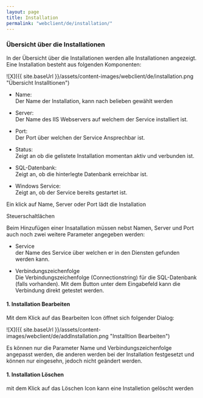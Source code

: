 ```yaml
---
layout: page
title: Installation
permalink: "webclient/de/installation/"
---
```


### Übersicht über die Installationen

In der Übersicht über die Installationen werden alle Installationen angezeigt. Eine Installation besteht aus folgenden Komponenten:

![X]({{ site.baseUrl }}/assets/content-images/webclient/de/installation.png "Übersicht Installtionen")  


* Name:  
Der Name der Installation, kann nach belieben gewählt werden  
	
* Server:  
Der Name des IIS Webservers auf welchem der Service installiert ist.  
	
* Port:  
Der Port über welchen der Service Ansprechbar ist.  
	
* Status:  
Zeigt an ob die gelistete Installation momentan aktiv und verbunden ist.  
	
* SQL-Datenbank:  
Zeigt an, ob die hinterlegte Datenbank erreichbar ist.  
	
* Windows Service:  
Zeigt an, ob der Service bereits gestartet ist.
	
Ein klick auf Name, Server oder Port lädt die Installation	
	
 Steuerschaltlächen

 
 Beim Hinzufügen einer Insatallation müssen nebst Namen, Server und Port auch noch zwei weitere Parameter angegeben werden:
 
 * Service  
 der Name des Service über welchen er in den Diensten gefunden werden kann.
 
 * Verbindungszeichenfolge  
 Die Verbindungszeichenfolge (Connectionstring) für die SQL-Datenbank (falls vorhanden). Mit dem Button unter dem Eingabefeld kann die Verbindung direkt getestet werden.

#### 1. Installation Bearbeiten    

Mit dem Klick auf das Bearbeiten Icon öffnet sich folgender Dialog:

 ![X]({{ site.baseUrl }}/assets/content-images/webclient/de/addInstallation.png "Installtion Bearbeiten") 
 
 Es können nur die Parameter Name und Verbindungszeichenfolge angepasst werden, die anderen werden bei der Installation festgesetzt und können nur eingesehn, jedoch nicht geändert werden.
 
#### 1. Installation Löschen 
 
 mit dem Klick auf das Löschen Icon kann eine Installetion gelöscht werden
 

